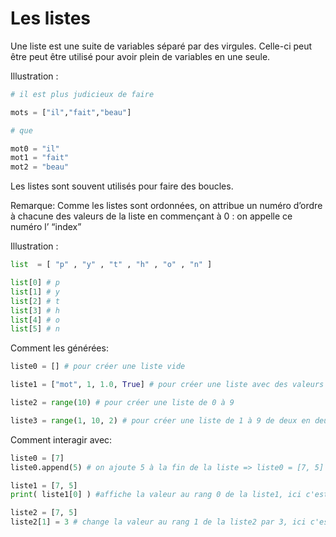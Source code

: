 # Les listes

Une liste est une suite de variables séparé par des virgules.
Celle-ci peut être peut être utilisé pour avoir plein de variables en une seule.

Illustration :
```python
# il est plus judicieux de faire

mots = ["il","fait","beau"]

# que

mot0 = "il"
mot1 = "fait"
mot2 = "beau"
```

Les listes sont souvent utilisés pour faire des boucles.

Remarque: Comme les listes sont ordonnées, on attribue un numéro d’ordre à chacune des valeurs de la liste en commençant à 0 : on appelle ce numéro l’ “index”

Illustration : 

```python
list  = [ "p" , "y" , "t" , "h" , "o" , "n" ]

list[0] # p
list[1] # y
list[2] # t
list[3] # h
list[4] # o
list[5] # n

```


Comment les générées:

```python
liste0 = [] # pour créer une liste vide

liste1 = ["mot", 1, 1.0, True] # pour créer une liste avec des valeurs

liste2 = range(10) # pour créer une liste de 0 à 9

liste3 = range(1, 10, 2) # pour créer une liste de 1 à 9 de deux en deux => [1, 3, 5, 7, 9]
```

Comment interagir avec:
```python
liste0 = [7]
liste0.append(5) # on ajoute 5 à la fin de la liste => liste0 = [7, 5]

liste1 = [7, 5]
print( liste1[0] ) #affiche la valeur au rang 0 de la liste1, ici c'est 7

liste2 = [7, 5]
liste2[1] = 3 # change la valeur au rang 1 de la liste2 par 3, ici c'est 5 qui est remplacé par 3 => liste2 = [7, 3]
```
